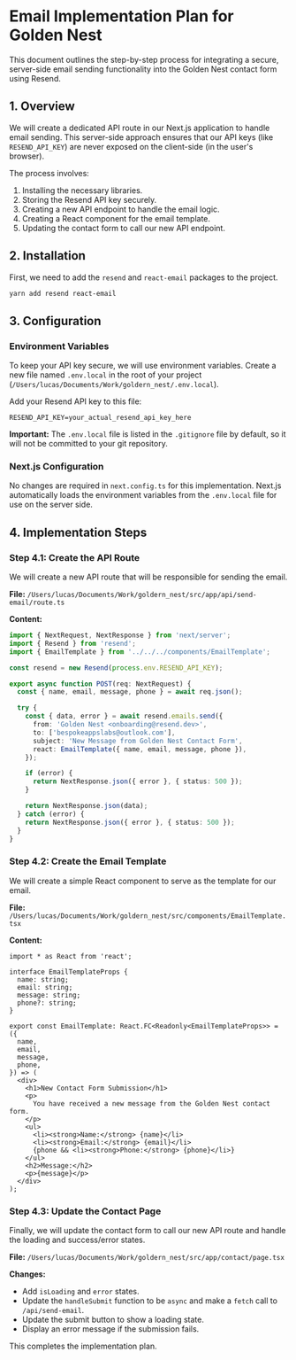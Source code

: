 
# Email Implementation Plan for Golden Nest

This document outlines the step-by-step process for integrating a secure, server-side email sending functionality into the Golden Nest contact form using Resend.

## 1. Overview

We will create a dedicated API route in our Next.js application to handle email sending. This server-side approach ensures that our API keys (like `RESEND_API_KEY`) are never exposed on the client-side (in the user's browser).

The process involves:
1.  Installing the necessary libraries.
2.  Storing the Resend API key securely.
3.  Creating a new API endpoint to handle the email logic.
4.  Creating a React component for the email template.
5.  Updating the contact form to call our new API endpoint.

## 2. Installation

First, we need to add the `resend` and `react-email` packages to the project.

```bash
yarn add resend react-email
```

## 3. Configuration

### Environment Variables

To keep your API key secure, we will use environment variables. Create a new file named `.env.local` in the root of your project (`/Users/lucas/Documents/Work/goldern_nest/.env.local`).

Add your Resend API key to this file:

```
RESEND_API_KEY=your_actual_resend_api_key_here
```

**Important:** The `.env.local` file is listed in the `.gitignore` file by default, so it will not be committed to your git repository.

### Next.js Configuration

No changes are required in `next.config.ts` for this implementation. Next.js automatically loads the environment variables from the `.env.local` file for use on the server side.

## 4. Implementation Steps

### Step 4.1: Create the API Route

We will create a new API route that will be responsible for sending the email.

**File:** `/Users/lucas/Documents/Work/goldern_nest/src/app/api/send-email/route.ts`

**Content:**
```typescript
import { NextRequest, NextResponse } from 'next/server';
import { Resend } from 'resend';
import { EmailTemplate } from '../../../components/EmailTemplate';

const resend = new Resend(process.env.RESEND_API_KEY);

export async function POST(req: NextRequest) {
  const { name, email, message, phone } = await req.json();

  try {
    const { data, error } = await resend.emails.send({
      from: 'Golden Nest <onboarding@resend.dev>',
      to: ['bespokeappslabs@outlook.com'],
      subject: 'New Message from Golden Nest Contact Form',
      react: EmailTemplate({ name, email, message, phone }),
    });

    if (error) {
      return NextResponse.json({ error }, { status: 500 });
    }

    return NextResponse.json(data);
  } catch (error) {
    return NextResponse.json({ error }, { status: 500 });
  }
}
```

### Step 4.2: Create the Email Template

We will create a simple React component to serve as the template for our email.

**File:** `/Users/lucas/Documents/Work/goldern_nest/src/components/EmailTemplate.tsx`

**Content:**
```tsx
import * as React from 'react';

interface EmailTemplateProps {
  name: string;
  email: string;
  message: string;
  phone?: string;
}

export const EmailTemplate: React.FC<Readonly<EmailTemplateProps>> = ({
  name,
  email,
  message,
  phone,
}) => (
  <div>
    <h1>New Contact Form Submission</h1>
    <p>
      You have received a new message from the Golden Nest contact form.
    </p>
    <ul>
      <li><strong>Name:</strong> {name}</li>
      <li><strong>Email:</strong> {email}</li>
      {phone && <li><strong>Phone:</strong> {phone}</li>}
    </ul>
    <h2>Message:</h2>
    <p>{message}</p>
  </div>
);
```

### Step 4.3: Update the Contact Page

Finally, we will update the contact form to call our new API route and handle the loading and success/error states.

**File:** `/Users/lucas/Documents/Work/goldern_nest/src/app/contact/page.tsx`

**Changes:**
- Add `isLoading` and `error` states.
- Update the `handleSubmit` function to be `async` and make a `fetch` call to `/api/send-email`.
- Update the submit button to show a loading state.
- Display an error message if the submission fails.

This completes the implementation plan.
